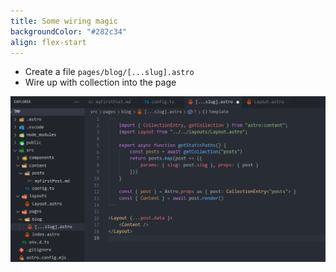 ```yaml
---
title: Some wiring magic
backgroundColor: "#282c34"
align: flex-start
---
```


- Create a file `pages/blog/[...slug].astro`
- Wire up with collection into the page

![](../../assets/astro-slug.png)
